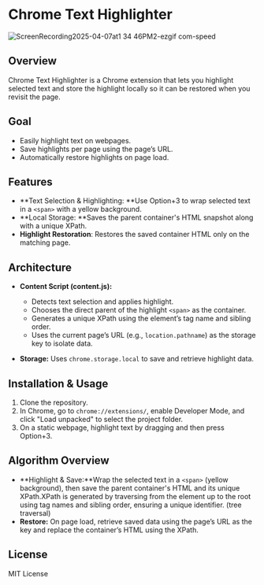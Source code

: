 
# Chrome Text Highlighter

![ScreenRecording2025-04-07at1 34 46PM2-ezgif com-speed](https://github.com/user-attachments/assets/62bb4630-5601-4bea-875e-2d5bb709b5a6)


## Overview

Chrome Text Highlighter is a Chrome extension that lets you highlight selected text and store the highlight locally so it can be restored when you revisit the page.


## Goal 

- Easily highlight text on webpages.
- Save highlights per page using the page’s URL.
- Automatically restore highlights on page load.

## Features 

- **Text Selection & Highlighting: **Use Option+3 to wrap selected text in a `<span>` with a yellow background.
- **Local Storage: **Saves the parent container's HTML snapshot along with a unique XPath.
- **Highlight Restoration**:
  Restores the saved container HTML only on the matching page.

## Architecture

- **Content Script (content.js):**

  - Detects text selection and applies highlight.
  - Chooses the direct parent of the highlight `<span>` as the container.
  - Generates a unique XPath using the element’s tag name and sibling order.
  - Uses the current page’s URL (e.g., `location.pathname`) as the storage key to isolate data.
- **Storage:**
  Uses `chrome.storage.local` to save and retrieve highlight data.

## Installation & Usage

1. Clone the repository.
2. In Chrome, go to `chrome://extensions/`, enable Developer Mode, and click "Load unpacked" to select the project folder.
3. On a static webpage, highlight text by dragging and then press Option+3.

## Algorithm Overview

- **Highlight & Save:**Wrap the selected text in a `<span>` (yellow background), then save the parent container's HTML and its unique XPath.XPath is generated by traversing from the element up to the root using tag names and sibling order, ensuring a unique identifier. (tree traversal)
- **Restore:**
  On page load, retrieve saved data using the page’s URL as the key and replace the container’s HTML using the XPath.

## License

MIT License

